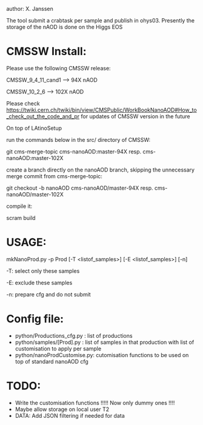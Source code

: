 
author: X. Janssen

The tool submit a crabtask per sample and publish in ohys03. Presently the storage of the nAOD is done on the Higgs EOS

# CMSSW Install:

Please use the following CMSSW release:

CMSSW_9_4_11_cand1 --> 94X  nAOD

CMSSW_10_2_6       --> 102X nAOD

Please check https://twiki.cern.ch/twiki/bin/view/CMSPublic/WorkBookNanoAOD#How_to_check_out_the_code_and_pr for updates of CMSSW version in the future


On top of LAtinoSetup

run the commands below in the src/ directory of CMSSW:

git cms-merge-topic cms-nanoAOD:master-94X resp. cms-nanoAOD:master-102X

create a branch directly on the nanoAOD branch, skipping the unnecessary merge commit from cms-merge-topic:

git checkout -b nanoAOD cms-nanoAOD/master-94X resp. cms-nanoAOD/master-102X

compile it:

scram build

# USAGE:

mkNanoProd.py -p Prod [-T <listof_samples>] [-E <listof_samples>] [-n]

-T: select only these samples

-E: exclude these samples  

-n: prepare cfg and do not submit

# Config file:

 * python/Productions_cfg.py  : list of productions
 * python/samples/[Prod].py   : list of samples in that production with list of customisation to apply per sample
 * python/nanoProdCustomise.py: cutomisation functions to be used on top of standard nanoAOD cfg 

# TODO:

 * Write the customisation functions !!!!! Now only dummy ones !!!!
 * Maybe allow storage on local user T2
 * DATA: Add JSON filtering if needed for data


